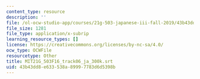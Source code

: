 ```yaml
---
content_type: resource
description: ''
file: /ol-ocw-studio-app/courses/21g-503-japanese-iii-fall-2019/43b43dd8e633538a89997783d6d5398b_MIT21G_503F16_track06_ja_300k.vtt
file_size: 1281
file_type: application/x-subrip
learning_resource_types: []
license: https://creativecommons.org/licenses/by-nc-sa/4.0/
ocw_type: OCWFile
resourcetype: Other
title: MIT21G_503F16_track06_ja_300k.srt
uid: 43b43dd8-e633-538a-8999-7783d6d5398b
---
```

